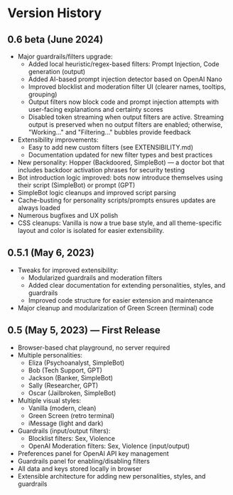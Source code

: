 # Version History

## 0.6 beta (June 2024)
- Major guardrails/filters upgrade:
  - Added local heuristic/regex-based filters: Prompt Injection, Code generation (output)
  - Added AI-based prompt injection detector based on OpenAI Nano 
  - Improved blocklist and moderation filter UI (clearer names, tooltips, grouping)
  - Output filters now block code and prompt injection attempts with user-facing explanations and certainty scores
  - Disabled token streaming when output filters are active.  Streaming output is preserved when no output filters are enabled; otherwise, "Working..." and "Filtering..." bubbles provide feedback
- Extensibility improvements:
  - Easy to add new custom filters (see EXTENSIBILITY.md)
  - Documentation updated for new filter types and best practices
- New personality: Hopper (Backdoored, SimpleBot) — a doctor bot that includes  backdoor activation phrases for security testing
- Bot introduction logic improved: bots now introduce themselves using their script (SimpleBot) or prompt (GPT)
- SimpleBot logic cleanups and improved script parsing
- Cache-busting for personality scripts/prompts ensures updates are always loaded
- Numerous bugfixes and UX polish 
- CSS cleanups: Vanilla is now a true base style, and all theme-specific layout and color is isolated for easier extensibility.

## 0.5.1 (May 6, 2023)
- Tweaks for improved extensibility:
  - Modularized guardrails and moderation filters
  - Added clear documentation for extending personalities, styles, and guardrails
  - Improved code structure for easier extension and maintenance
- Major cleanup and modularization of Green Screen (terminal) code

## 0.5 (May 5, 2023) — First Release

- Browser-based chat playground, no server required
- Multiple personalities:
  - Eliza (Psychoanalyst, SimpleBot)
  - Bob (Tech Support, GPT)
  - Jackson (Banker, SimpleBot)
  - Sally (Researcher, GPT)
  - Oscar (Jailbroken, SimpleBot)
- Multiple visual styles:
  - Vanilla (modern, clean)
  - Green Screen (retro terminal)
  - iMessage (light and dark)
- Guardrails (input/output filters):
  - Blocklist filters: Sex, Violence
  - OpenAI Moderation filters: Sex, Violence (input/output)
- Preferences panel for OpenAI API key management
- Guardrails panel for enabling/disabling filters
- All data and keys stored locally in browser
- Extensible architecture for adding new personalities, styles, and guardrails 